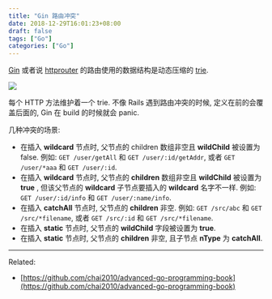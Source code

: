 ```yaml
---
title: "Gin 路由冲突"
date: 2018-12-29T16:01:23+08:00
draft: false
tags: ["Go"]
categories: ["Go"]
---
```


[Gin](https://github.com/gin-gonic/gin) 或者说 [httprouter](https://github.com/julienschmidt/httprouter) 的路由使用的数据结构是动态压缩的 [trie](https://en.wikipedia.org/wiki/Trie#Compressing_tries).

![](https://chai2010.cn/advanced-go-programming-book/images/ch6-02-radix-get-4.png)

每个 HTTP 方法维护着一个 trie. 不像 Rails 遇到路由冲突的时候, 定义在前的会覆盖后面的, Gin 在 build 的时候就会 panic.

几种冲突的场景:

- 在插入 **wildcard** 节点时, 父节点的 children 数组非空且 **wildChild** 被设置为 false. 例如: `GET /user/getAll` 和 `GET /user/:id/getAddr`, 或者 `GET /user/*aaa` 和 `GET /user/:id`.
- 在插入 **wildcard** 节点时, 父节点的 **children** 数组非空且 **wildChild** 被设置为 **true** , 但该父节点的 **wildcard** 子节点要插入的 **wildcard** 名字不一样. 例如: `GET /user/:id/info` 和 `GET /user/:name/info`.
- 在插入 **catchAll** 节点时, 父节点的 **children** 非空. 例如: `GET /src/abc` 和 `GET /src/*filename`, 或者 `GET /src/:id` 和 `GET /src/*filename`.
- 在插入 **static** 节点时, 父节点的 **wildChild** 字段被设置为 **true**.
- 在插入 **static** 节点时, 父节点的 **children** 非空, 且子节点 **nType** 为 **catchAll**.

-------------

Related:

- [https://github.com/chai2010/advanced-go-programming-book](https://github.com/chai2010/advanced-go-programming-book)